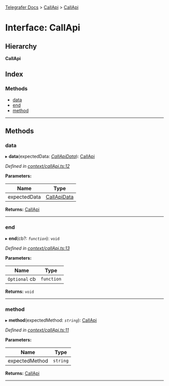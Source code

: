 [Telegrafer Docs](../README.md) > [CallApi](../modules/callapi.md) > [CallApi](../interfaces/callapi.callapi-1.md)

# Interface: CallApi

## Hierarchy

**CallApi**

## Index

### Methods

* [data](callapi.callapi-1.md#data)
* [end](callapi.callapi-1.md#end)
* [method](callapi.callapi-1.md#method)

---

## Methods

<a id="data"></a>

###  data

▸ **data**(expectedData: *[CallApiData](callapi.callapidata.md)*): [CallApi](callapi.callapi-1.md)

*Defined in [context/callApi.ts:12](https://github.com/ByKeks/telegrafer/blob/5267544/src/interfaces/output/context/callApi.ts#L12)*

**Parameters:**

| Name | Type |
| ------ | ------ |
| expectedData | [CallApiData](callapi.callapidata.md) |

**Returns:** [CallApi](callapi.callapi-1.md)

___
<a id="end"></a>

###  end

▸ **end**(cb?: *`function`*): `void`

*Defined in [context/callApi.ts:13](https://github.com/ByKeks/telegrafer/blob/5267544/src/interfaces/output/context/callApi.ts#L13)*

**Parameters:**

| Name | Type |
| ------ | ------ |
| `Optional` cb | `function` |

**Returns:** `void`

___
<a id="method"></a>

###  method

▸ **method**(expectedMethod: *`string`*): [CallApi](callapi.callapi-1.md)

*Defined in [context/callApi.ts:11](https://github.com/ByKeks/telegrafer/blob/5267544/src/interfaces/output/context/callApi.ts#L11)*

**Parameters:**

| Name | Type |
| ------ | ------ |
| expectedMethod | `string` |

**Returns:** [CallApi](callapi.callapi-1.md)

___

